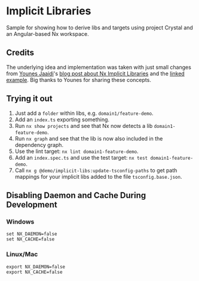 # Implicit Libraries

Sample for showing how to derive libs and targets using project Crystal and an Angular-based Nx workspace.


## Credits

The underlying idea and implementation was taken with just small changes from [Younes Jaaidi](https://x.com/yjaaidi)'s [blog post about Nx Implicit Libraries](https://medium.com/marmicode/nx-implicit-libraries-the-hidden-gem-d965d5118ecd#:~:text=While%20Implicit%20Libraries%20are%20a,to%20infer%20the%20targets%20configurations.) and the [linked example](https://github.com/marmicode/cookbook-demos/tree/nx-implicit-libs). Big thanks to Younes for sharing these concepts.


## Trying it out

1. Just add a ``folder`` within libs, e.g. ``domain1/feature-demo``.
2. Add an ``index.ts`` exporting something.
3. Run ``nx show projects`` and see that Nx now detects a lib ``domain1-feature-demo``.
4. Run ``nx graph`` and see that the lib is now also included in the dependency graph.
5. Use the lint target: ``nx lint domain1-feature-demo``.
6. Add an ``index.spec.ts`` and use the test target: ``nx test domain1-feature-demo``.
7. Call `nx g @demo/implicit-libs:update-tsconfig-paths` to get path mappings for your implicit libs added to the file `tsconfig.base.json`.

## Disabling Daemon and Cache During Development


### Windows

```
set NX_DAEMON=false
set NX_CACHE=false
```

### Linux/Mac

```
export NX_DAEMON=false
export NX_CACHE=false
```